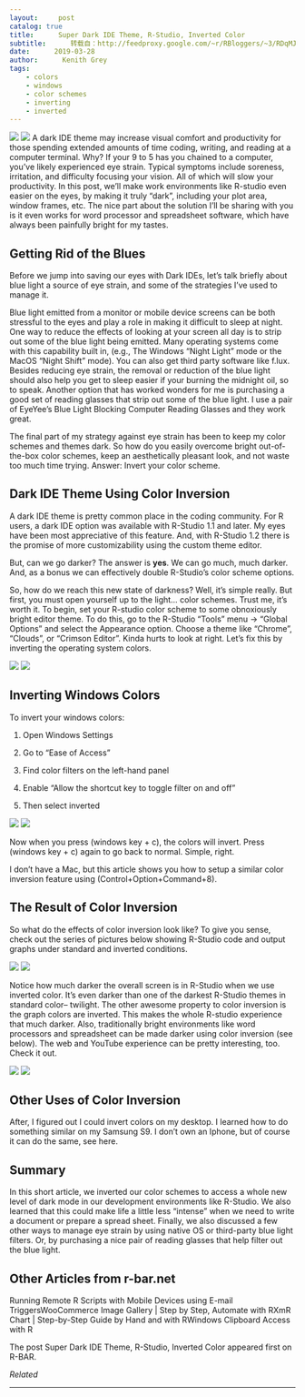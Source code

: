 ```yaml
---
layout:     post
catalog: true
title:      Super Dark IDE Theme, R-Studio, Inverted Color
subtitle:      转载自：http://feedproxy.google.com/~r/RBloggers/~3/RDqMJIdPVf8/
date:      2019-03-28
author:      Kenith Grey
tags:
    - colors
    - windows
    - color schemes
    - inverting
    - inverted
---
```






![](https://i1.wp.com/cdn.r-bar.net/PID1174/SuperDarkMode.jpg?w=456&ssl=1)
![](https://i1.wp.com/cdn.r-bar.net/PID1174/SuperDarkMode.jpg?w=456&ssl=1)
A dark IDE theme may increase visual comfort and productivity for those spending extended amounts of time coding, writing, and reading at a computer terminal. Why? If your 9 to 5 has you chained to a computer, you’ve likely experienced eye strain. Typical symptoms include soreness, irritation, and difficulty focusing your vision. All of which will slow your productivity. In this post, we’ll make work environments like R-studio even easier on the eyes, by making it truly “dark”, including your plot area, window frames, etc. The nice part about the solution I’ll be sharing with you is it even works for word processor and spreadsheet software, which have always been painfully bright for my tastes.

## Getting Rid of the Blues

Before we jump into saving our eyes with Dark IDEs, let’s talk briefly about blue light a source of eye strain, and some of the strategies I’ve used to manage it.

Blue light emitted from a monitor or mobile device screens can be both stressful to the eyes and play a role in making it difficult to sleep at night. One way to reduce the effects of looking at your screen all day is to strip out some of the blue light being emitted. Many operating systems come with this capability built in, (e.g., The Windows “Night Light” mode or the MacOS “Night Shift” mode). You can also get third party software like f.lux. Besides reducing eye strain, the removal or reduction of the blue light should also help you get to sleep easier if your burning the midnight oil, so to speak. Another option that has worked wonders for me is purchasing a good set of reading glasses that strip out some of the blue light. I use a pair of EyeYee’s Blue Light Blocking Computer Reading Glasses and they work great.

The final part of my strategy against eye strain has been to keep my color schemes and themes dark. So how do you easily overcome bright out-of-the-box color schemes, keep an aesthetically pleasant look, and not waste too much time trying. Answer: Invert your color scheme.

## Dark IDE Theme Using Color Inversion

A dark IDE theme is pretty common place in the coding community. For R users, a dark IDE option was available with R-Studio 1.1 and later. My eyes have been most appreciative of this feature. And, with R-Studio 1.2 there is the promise of more customizability using the custom theme editor.

But, can we go darker? The answer is **yes**. We can go much, much darker. And, as a bonus we can effectively double R-Studio’s color scheme options.

So, how do we reach this new state of darkness? Well, it’s simple really. But first, you must open yourself up to the light… color schemes. Trust me, it’s worth it. To begin, set your R-studio color scheme to some obnoxiously bright editor theme. To do this, go to the R-Studio “Tools” menu → “Global Options” and select the Appearance option. Choose a theme like “Chrome”, “Clouds”, or “Crimson Editor”. Kinda hurts to look at right. Let’s fix this by inverting the operating system colors.

![](https://i2.wp.com/cdn.r-bar.net/PID1174/RStudio_Options_Colors.gif?w=456&ssl=1)
![](https://i2.wp.com/cdn.r-bar.net/PID1174/RStudio_Options_Colors.gif?w=456&ssl=1)


## Inverting Windows Colors

To invert your windows colors:

1. Open Windows Settings

1. Go to “Ease of Access”

1. Find color filters on the left-hand panel

1. Enable “Allow the shortcut key to toggle filter on and off”

1. Then select inverted


![](https://i2.wp.com/cdn.r-bar.net/PID1174/WindowsSettingsColorFilters.gif?w=456&ssl=1)
![](https://i2.wp.com/cdn.r-bar.net/PID1174/WindowsSettingsColorFilters.gif?w=456&ssl=1)


Now when you press (windows key + c), the colors will invert. Press (windows key + c) again to go back to normal. Simple, right.

I don’t have a Mac, but this article shows you how to setup a similar color inversion feature using (Control+Option+Command+8).

## The Result of Color Inversion

So what do the effects of color inversion look like? To give you sense, check out the series of pictures below showing R-Studio code and output graphs under standard and inverted conditions.

![](https://i0.wp.com/cdn.r-bar.net/PID1174/RstudioStandardInverted.gif?w=456&ssl=1)
![](https://i0.wp.com/cdn.r-bar.net/PID1174/RstudioStandardInverted.gif?w=456&ssl=1)


Notice how much darker the overall screen is in R-Studio when we use inverted color. It’s even darker than one of the darkest R-Studio themes in standard color– twilight. The other awesome property to color inversion is the graph colors are inverted. This makes the whole R-studio experience that much darker. Also, traditionally bright environments like word processors and spreadsheet can be made darker using color inversion (see below). The web and YouTube experience can be pretty interesting, too. Check it out.

![](https://i0.wp.com/cdn.r-bar.net/PID1174/OfficeStandardInverted.gif?w=456&ssl=1)
![](https://i0.wp.com/cdn.r-bar.net/PID1174/OfficeStandardInverted.gif?w=456&ssl=1)


## Other Uses of Color Inversion

After, I figured out I could invert colors on my desktop. I learned how to do something similar on my Samsung S9. I don’t own an Iphone, but of course it can do the same, see here.

## Summary

In this short article, we inverted our color schemes to access a whole new level of dark mode in our development environments like R-Studio. We also learned that this could make life a little less “intense” when we need to write a document or prepare a spread sheet. Finally, we also discussed a few other ways to manage eye strain by using native OS or third-party blue light filters. Or, by purchasing a nice pair of reading glasses that help filter out the blue light.

## Other Articles from r-bar.net

Running Remote R Scripts with Mobile Devices using E-mail TriggersWooCommerce Image Gallery | Step by Step, Automate with RXmR Chart | Step-by-Step Guide by Hand and with RWindows Clipboard Access with R

The post Super Dark IDE Theme, R-Studio, Inverted Color appeared first on R-BAR.


*Related*








---
